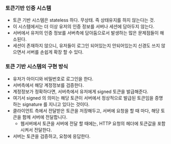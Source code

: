 ### 토큰기반 인증 시스템
- 토큰 기반 시스템은 stateless 하다. 무상태. 즉 상태유지를 하지 않는다는 것. 
- 이 시스템에서는 더 이상 유저의 인증 정보를 서버나 세션에 담아두지 않는다. 
- 서버에서 유저의 인증 정보를 서버측에 담아둠으로서 발생하는 많은 문제점들이 해소된다.
- 세션이 존재하지 않으니, 유저들이 로그인 되어있는지 안되어있는지 신경도 쓰지 않으면서 서버를 손쉽게 확장 할 수 있다.

### 토큰 기반 시스템의 구현 방식
- 유저가 아이디와 비밀번호로 로그인을 한다.
- 서버측에서 해당 계정정보를 검증한다.
- 계정정보가 정확하다면, 서버측에서 유저에게 signed 토큰을 발급해준다.
- 여기서 signed 의 의미는 해당 토큰이 서버에서 정상적으로 발급된 토큰임을 증명하는 signature 를 지니고 있다는 것이다.
- 클라이언트 측에서 전달받은 토큰을 저장해두고, 서버에 요청을 할 때 마다, 해당 토큰을 함께 서버에 전달합니다.
  - 웹서버에서 토큰을 서버에 전달 할 때에는, HTTP 요청의 헤더에 토큰값을 포함시켜서 전달한다.
- 서버는 토큰을 검증하고, 요청에 응답한다.
